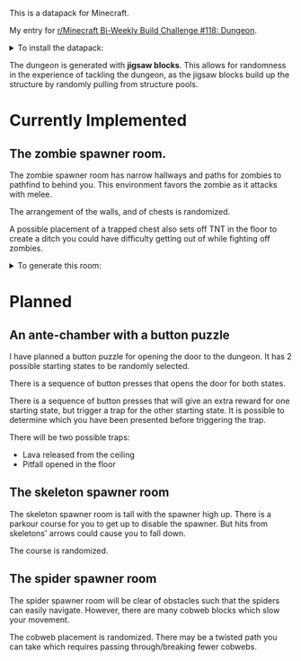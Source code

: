 This is a datapack for Minecraft.

My entry for [r/Minecraft Bi-Weekly Build Challenge #118: Dungeon](https://www.reddit.com/r/Minecraft/comments/luivrb/minecraft_biweekly_build_challenge_118_dungeon/).

<details>
<summary>To install the datapack:</summary>
<p>Simply copy the root folder of this repository into the <code>datapacks</code> subfolder of your world's save folder.</p>
<p>(The actual folder <code>jnc-jigsaw-dungeon</code>, not just its contents).</p>
</details>


The dungeon is generated with **jigsaw blocks**. This allows for randomness in the experience of tackling the dungeon, as the jigsaw blocks build up the structure by randomly pulling from structure pools.

# Currently Implemented

## The zombie spawner room.

The zombie spawner room has narrow hallways and paths for zombies to pathfind to behind you. This environment favors the zombie as it attacks with melee. 

The arrangement of the walls, and of chests is randomized.

A possible placement of a trapped chest also sets off TNT in the floor to create a ditch you could have difficulty getting out of while fighting off zombies. 

<details>
<summary>To generate this room:</summary>
<p>
    Place a jigsaw block facing horizontally and generate with:
    <ul>
    <li><code>Target Pool</code>: <code>jnc_dungeon:pool_zombie_labyrinth</code>,</li>
    <li><code>Target Name</code>: <code>jnc_dungeon:pool_zombie_labyrinth</code>,</li>
    <li><code>Levels</code> to at least <code>2</code>, and</li>
    <li><code>Keep Jigsaws</code>: <code>OFF</code>.</li>
    </ul>
</p>
</details>

# Planned

## An ante-chamber with a button puzzle

I have planned a button puzzle for opening the door to the dungeon. It has 2 possible starting states to be randomly selected.

There is a sequence of button presses that opens the door for both states.

There is a sequence of button presses that will give an extra reward for one starting state, but trigger a trap for the other starting state. It is possible to determine which you have been presented before triggering the trap.

There will be two possible traps:

- Lava released from the ceiling
- Pitfall opened in the floor

## The skeleton spawner room

The skeleton spawner room is tall with the spawner high up. There is a parkour course for you to get up to disable the spawner. But hits from skeletons' arrows could cause you to fall down.

The course is randomized.

## The spider spawner room

The spider spawner room will be clear of obstacles such that the spiders can easily navigate. However, there are many cobweb blocks which slow your movement. 

The cobweb placement is randomized. There may be a twisted path you can take which requires passing through/breaking fewer cobwebs. 